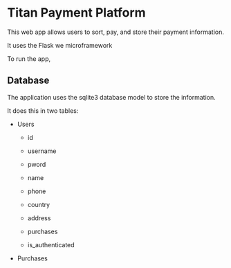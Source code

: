 # Titan Payment Platform

This web app allows users to sort, pay, and store their payment information.

It uses the Flask we microframework 

To run the app, 

## Database

The application uses the sqlite3 database model to store the information.

It does this in two tables:

- Users

    - id
    - username
    - pword
    - name
    - phone
    - country
    - address
    - purchases

    - is_authenticated


- Purchases



##